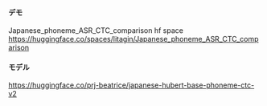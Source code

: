 #### デモ
Japanese_phoneme_ASR_CTC_comparison hf space
https://huggingface.co/spaces/litagin/Japanese_phoneme_ASR_CTC_comparison

#### モデル
https://huggingface.co/prj-beatrice/japanese-hubert-base-phoneme-ctc-v2
